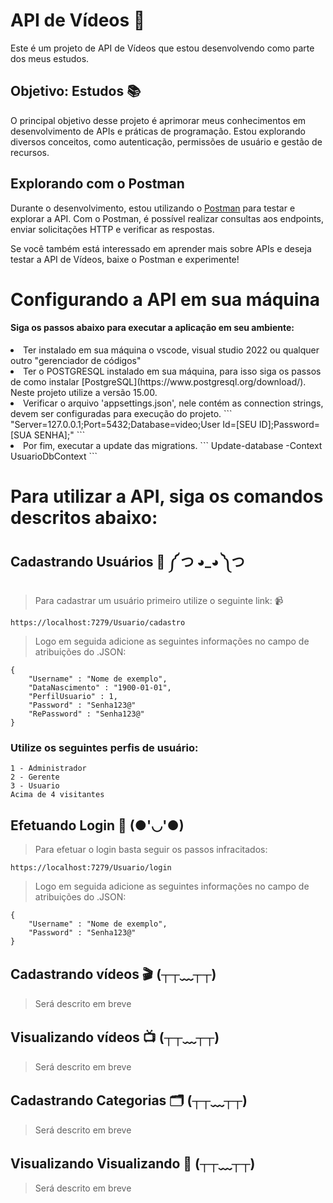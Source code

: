 # API de Vídeos 🎥

Este é um projeto de API de Vídeos que estou desenvolvendo como parte dos meus estudos.

## Objetivo: Estudos 📚

O principal objetivo desse projeto é aprimorar meus conhecimentos em desenvolvimento de APIs e práticas de programação. Estou explorando diversos conceitos, como autenticação, permissões de usuário e gestão de recursos.

## Explorando com o Postman

Durante o desenvolvimento, estou utilizando o [Postman](https://www.postman.com/) para testar e explorar a API. Com o Postman, é possível realizar consultas aos endpoints, enviar solicitações HTTP e verificar as respostas.

Se você também está interessado em aprender mais sobre APIs e deseja testar a API de Vídeos, baixe o Postman e experimente!

# Configurando a API em sua máquina
#### Siga os passos abaixo para executar a aplicação em seu ambiente:
<li>Ter instalado em sua máquina o vscode, visual studio 2022 ou qualquer outro "gerenciador de códigos"
<li>Ter o POSTGRESQL instalado em sua máquina, para isso siga os passos de como instalar [PostgreSQL](https://www.postgresql.org/download/). Neste projeto utilize a versão 15.00.
<li>Verificar o arquivo 'appsettings.json', nele contém as connection strings, devem ser configuradas para execução do projeto. 
```
"Server=127.0.0.1;Port=5432;Database=video;User Id=[SEU ID];Password=[SUA SENHA];"
```
<li>Por fim, executar a update das migrations. 
```
Update-database -Context UsuarioDbContext
```

# Para utilizar a API, siga os comandos descritos abaixo: 
## Cadastrando Usuários 📝 ༼ つ ◕_◕ ༽つ
> Para cadastrar um usuário primeiro utilize o seguinte link: 📹
```
https://localhost:7279/Usuario/cadastro
```
> Logo em seguida adicione as seguintes informações no campo de atribuições do .JSON: 
```
{
    "Username" : "Nome de exemplo",
    "DataNascimento" : "1900-01-01",
    "PerfilUsuario" : 1,
    "Password" : "Senha123@"
    "RePassword" : "Senha123@"
}
```

### Utilize os seguintes perfis de usuário:
```
1 - Administrador
2 - Gerente 
3 - Usuario
Acima de 4 visitantes 
```

## Efetuando Login 🔑 (●'◡'●)
> Para efetuar o login basta seguir os passos infracitados:
```
https://localhost:7279/Usuario/login
```
> Logo em seguida adicione as seguintes informações no campo de atribuições do .JSON:
```
{
    "Username" : "Nome de exemplo",
    "Password" : "Senha123@"
}
```

## Cadastrando vídeos 🎬 (┬┬﹏┬┬) 
> Será descrito em breve

## Visualizando vídeos 📺 (┬┬﹏┬┬) 
> Será descrito em breve


## Cadastrando Categorias 🗂️ (┬┬﹏┬┬) 
> Será descrito em breve

## Visualizando Visualizando 📂 (┬┬﹏┬┬) 
> Será descrito em breve


